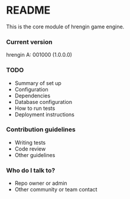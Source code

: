 # README #

This is the core module of hrengin game engine.

### Current version ###

hrengin A: 001000 (1.0.0.0)

### TODO ###

* Summary of set up
* Configuration
* Dependencies
* Database configuration
* How to run tests
* Deployment instructions

### Contribution guidelines ###

* Writing tests
* Code review
* Other guidelines

### Who do I talk to? ###

* Repo owner or admin
* Other community or team contact